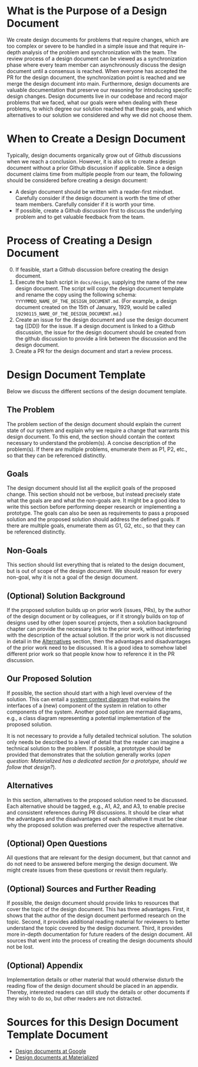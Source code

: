 # What is the Purpose of a Design Document
We create design documents for problems that require changes, which are too complex or severe to be handled in a simple issue and that require in-depth analysis of the problem and synchronization with the team.
The review process of a design document can be viewed as a synchronization phase where every team member can asynchronously discuss the design document until a consensus is reached. When everyone has accepted the PR for the design document, the synchronization point is reached and we merge the design document into main.
Furthermore, design documents are valuable documentation that preserve our reasoning for introducing specific design changes. Design documents live in our codebase and record major problems that we faced, what our goals were when dealing with these problems, to which degree our solution reached that these goals, and which alternatives to our solution we considered and why we did not choose them.

# When to Create a Design Document
Typically, design documents organically grow out of Github discussions when we reach a conclusion. However, it is also ok to create a design document without a prior Github discussion if applicable.
Since a design document claims time from multiple people from our team, the following should be considered before creating a design document:
- A design document should be written with a reader-first mindset. Carefully consider if the design document is worth the time of other team members. Carefully consider if it is worth your time.
- If possible, create a Github discussion first to discuss the underlying problem and to get valuable feedback from the team.

# Process of Creating a Design Document
0. If feasible, start a Github discussion before creating the design document.
1. Execute the bash script in `docs/design`, supplying the name of the new design document. The script will copy the design document template and rename the copy using the following schema: `YYYYMMDD_NAME_OF_THE_DESIGN_DOCUMENT.md`. (For example, a design document created on the 15th of January, 1929, would be called `19290115_NAME_OF_THE_DESIGN_DOCUMENT.md`.)
2. Create an issue for the design document and use the design document tag ([DD]) for the issue. If a design document is linked to a Github discussion, the issue for the design document should be created from the github discussion to provide a link between the discussion and the design document.
3. Create a PR for the design document and start a review process.

# Design Document Template
Below we discuss the different sections of the design document template.

## The Problem
The problem section of the design document should explain the current state of our system and explain why we require a change that warrants this design document. To this end, the section should contain the context necessary to understand the problem(s). A concise description of the problem(s). If there are multiple problems, enumerate them as P1, P2, etc., so that they can be referenced distinctly.

## Goals
The design document should list all the explicit goals of the proposed change. This section should not be verbose, but instead precisely state what the goals are and what the non-goals are. It might be a good idea to write this section before performing deeper research or implementing a prototype. The goals can also be seen as requirements to pass a proposed solution and the proposed solution should address the defined goals. If there are multiple goals, enumerate them as G1, G2, etc., so that they can be referenced distinctly.

## Non-Goals
This section should list everything that is related to the design document, but is out of scope of the design document. We should reason for every non-goal, why it is not a goal of the design document.

## (Optional) Solution Background
If the proposed solution builds up on prior work (issues, PRs), by the author of the design document or by colleagues, or if it strongly builds on top of designs used by other (open source) projects, then a solution background chapter can provide the necessary link to the prior work, without interfering with the description of the actual solution.
If the prior work is not discussed in detail in the [Alternatives](#alternatives) section, then the advantages and disadvantages of the prior work need to be discussed. It is a good idea to somehow label different prior work so that people know how to reference it in the PR discussion.

## Our Proposed Solution
If possible, the section should start with a high level overview of the solution. This can entail a [system context diagram](https://en.wikipedia.org/wiki/System_context_diagram) that explains the interfaces of a (new) component of the system in relation to other components of the system. Another good option are mermaid diagrams, e.g., a class diagram representing a potential implementation of the proposed solution.

It is not necessary to provide a fully detailed technical solution. The solution only needs be described to a level of detail that the reader can imagine a technical solution to the problem. If possible, a prototype should be provided that demonstrates that the solution generally works (*open question: Materialized has a dedicated section for a prototype, should we follow that design?*).

## Alternatives
In this section, alternatives to the proposed solution need to be discussed. Each alternative should be tagged, e.g., A1, A2, and A3, to enable precise and consistent references during PR discussions.
It should be clear what the advantages and the disadvantages of each alternative it must be clear why the proposed solution was preferred over the respective alternative.

## (Optional) Open Questions
All questions that are relevant for the design document, but that cannot and do not need to be answered before merging the design document. We might create issues from these questions or revisit them regularly.

## (Optional) Sources and Further Reading
If possible, the design document should provide links to resources that cover the topic of the design document. This has three advantages. First, it shows that the author of the design document performed research on the topic. Second, it provides additional reading material for reviewers to better understand the topic covered by the design document. Third, it provides more in-depth documentation for future readers of the design document. All sources that went into the process of creating the design documents should not be lost.

## (Optional) Appendix
Implementation details or other material that would otherwise disturb the reading flow of the design document should be placed in an appendix. Thereby, interested readers can still study the details or other documents if they wish to do so, but other readers are not distracted.

# Sources for this Design Document Template Document
- [Design documents at Google](https://www.industrialempathy.com/posts/design-docs-at-google/)
- [Design documents at Materialized](https://github.com/MaterializeInc/materialize/tree/main/doc/developer/design)